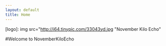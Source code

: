 ```yaml
---
layout: default
title: Home
---
```


[logo]: img src="http://i64.tinypic.com/33043yd.jpg "November Kilo Echo"

#Welcome to NovemberKiloEcho


